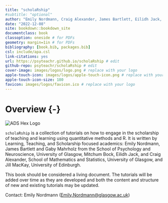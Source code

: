 ```yaml
--- 
title: "scholaRship" 
#subtitle: "optional" 
author: "Emily Nordmann, Craig Alexander, James Bartlett, Eilidh Jack, Gaby Mahrholz, Jill MacKay, Mitchum Bock" # edit
date: "2022-12-08"
site: bookdown::bookdown_site
documentclass: book
classoption: oneside # for PDFs
geometry: margin=1in # for PDFs
bibliography: [book.bib, packages.bib]
csl: include/apa.csl
link-citations: yes
url: https://psyteachr.github.io/scholaRship # edit
github-repo: psyteachr/scholaRship # edit
cover-image: images/logos/logo.png # replace with your logo
apple-touch-icon: images/logos/apple-touch-icon.png # replace with your logo
apple-touch-icon-size: 180
favicon: images/logos/favicon.ico # replace with your logo
---
```




# Overview {-}

<div class="small_right"><img src="images/logos/logo.png" 
     alt="ADS Hex Logo" /></div>


`scholaRship` is a collection of tutorials on how to engage in the scholarship of teaching and learning using quantitative methods and R. It is written by Learning, Teaching, and Scholarship focused academics: Emily Nordmann, James Bartlett and Gaby Mahrholz from the School of Psychology and Neuroscience, University of Glasgow, Mitchum Bock, Eilidh Jack, and Craig Alexander, School of Mathematics and Statistics, University of Glasgow, and Jill MacKay, University of Edinburgh.

This book should be considered a living document. The tutorials will be added over time as they are developed and both the content and structure of new and existing tutorials may be updated.

Contact: Emily Nordmann (Emily.Nordmann@glasgow.ac.uk)

